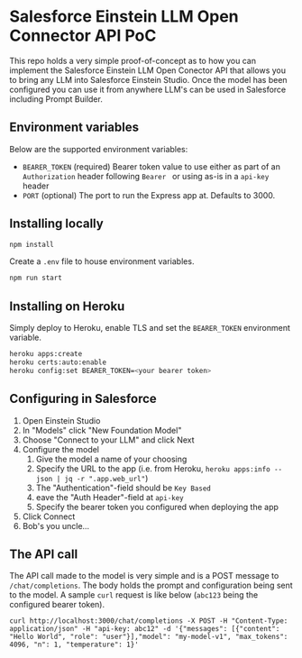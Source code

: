 # Salesforce Einstein LLM Open Connector API PoC

This repo holds a very simple proof-of-concept as to how you can implement the Salesforce Einstein LLM Open Conector API that allows you to bring any LLM into Salesforce Einstein Studio. Once the model has been configured you can use it from anywhere LLM's can be used in Salesforce including Prompt Builder.

## Environment variables
Below are the supported environment variables:
* `BEARER_TOKEN` (required) Bearer token value to use either as part of an `Authorization` header following `Bearer ` or using as-is in a `api-key` header
* `PORT` (optional) The port to run the Express app at. Defaults to 3000.

## Installing locally
```bash
npm install
```

Create a `.env` file to house environment variables.

```bash 
npm run start
```

## Installing on Heroku
Simply deploy to Heroku, enable TLS and set the `BEARER_TOKEN` environment variable.

```bash
heroku apps:create
heroku certs:auto:enable
heroku config:set BEARER_TOKEN=<your bearer token>
```

## Configuring in Salesforce
1. Open Einstein Studio
2. In "Models" click "New Foundation Model"
3. Choose "Connect to your LLM" and click Next
4. Configure the model
    1. Give the model a name of your choosing
    2. Specify the URL to the app (i.e. from Heroku,  `heroku apps:info --json | jq -r ".app.web_url"`)
    3. The "Authentication"-field should be `Key Based`
    4. eave the "Auth Header"-field at `api-key`
    5. Specify the bearer token you configured when deploying the app
5. Click Connect
6. Bob's you uncle...

## The API call
The API call made to the model is very simple and is a POST message to `/chat/completions`. The body holds the prompt and configuration being sent to the model. A sample `curl` request is like below (`abc123` being the configured bearer token).

```
curl http://localhost:3000/chat/completions -X POST -H "Content-Type: application/json" -H "api-key: abc12" -d '{"messages": [{"content": "Hello World", "role": "user"}],"model": "my-model-v1", "max_tokens": 4096, "n": 1, "temperature": 1}'
```